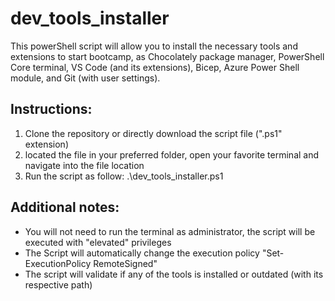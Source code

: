 # dev_tools_installer

This powerShell script will allow you to install the necessary tools and extensions to start bootcamp, as Chocolately package manager, PowerShell Core terminal, VS Code (and its extensions), Bicep, Azure Power Shell module, and Git (with user settings).

## Instructions:
1. Clone the repository or directly download the script file (".ps1" extension)
2. located the file in your preferred folder, open your favorite terminal and navigate into the file location
3. Run the script as follow:  .\dev_tools_installer.ps1

## Additional notes:
* You will not need to run the terminal as administrator, the script will be executed with "elevated" privileges
* The Script will automatically change the execution policy "Set-ExecutionPolicy RemoteSigned"
* The script will validate if any of the tools is installed or outdated (with its respective path)
